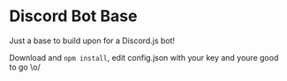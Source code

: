 # Discord Bot Base

Just a base to build upon for a Discord.js bot! 

Download and `npm install`, edit config.json with your key and youre good to go \o/
